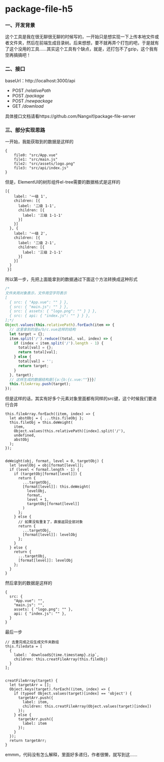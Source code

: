 # package-file-h5

### 一、开发背景

这个工具是我在很无聊很无聊的时候写的，一开始只是想实现一下上传本地文件或者文件夹，然后在前端生成目录树。后来想想，要不就再弄个打包的吧，于是就有了这个没用的工具……其实这个工具有个缺点，就是，还打包不了gzip，这个我有空再搞搞吧！

### 二、接口

baseUrl：http://localhost:3000/api

- POST */relativePath*
- POST */package*
- POST */newpackage*
- GET */download*

具体接口文档请看https://github.com/Nangxif/package-file-server

### 三、部分实现思路

一开始，我能获取到的数据是这样的

```
{
    file0: "src/App.vue"
    file1: "src/main.js"
    file2: "src/assets/logo.png"
    file3: "src/api/index.js"
}
```

但是，ElementUI的树形组件el-tree需要的数据格式是这样的

```
[{
    label: '一级 1',
    children: [{
      label: '二级 1-1',
      children: [{
        label: '三级 1-1-1'
      }]
    }]
  }, {
    label: '一级 2',
    children: [{
      label: '二级 2-1',
      children: [{
        label: '三级 2-1-1'
      }]
    }]
  }
 }]
```

所以第一步，先把上面能拿到的数据通过下面这个方法转换成这种形式

```javascript
/*
文件夹用对象表示，文件用空字符表示
[
  { src: { "App.vue": "" } },
  { src: { "main.js": "" } },
  { src: { assets: { "logo.png": "" } } },
  { src: { api: { "index.js": "" } } },
];*/
Object.values(this.relativePath).forEach(item => {
  // 这里拿到的是a/b/c.vue这样的结构
  let target = {};
  item.split('/').reduce((total, val, index) => {
    if (index < item.split('/').length - 1) {
      total[val] = {};
      return total[val];
    } else {
      total[val] = '';
      return target;
    }
  }, target);
  // 这样生成的数据结构是[{a:{b:{c.vue:""}}}]
  this.fileArray.push(target);
});
```

但是这样的话，其实有好多个元素对象里面都有同样的src键，这个时候我们要进行合并

```
this.fileArray.forEach((item, index) => {
  let abstObj = { ...this.fileObj };
  this.fileObj = this.deWeight(
    item,
    Object.values(this.relativePath)[index].split('/'),
    undefined,
    abstObj
  );
});


deWeight(obj, format, level = 0, targetObj) {
  let levelObj = obj[format[level]];
  if (level < format.length - 1) {
    if (targetObj[format[level]]) {
      return {
        ...targetObj,
        [format[level]]: this.deWeight(
          levelObj,
          format,
          level + 1,
          targetObj[format[level]]
        )
      };
    } else {
      // 如果没有重复了，直接返回全部对象
      return {
        ...targetObj,
        [format[level]]: levelObj
      };
    }
  } else {
    return {
      ...targetObj,
      [format[level]]: levelObj
    };
  }
}
```

然后拿到的数据是这样的

```
{
  src: {
    "App.vue": "",
    "main.js": "",
    assets: { "logo.png": "" },
    api: { "index.js": "" },
  }
}
```

最后一步

```
// 去重完成之后生成文件夹数组
this.filedata = [
  {
    label: `download${time.timestamp}.zip`,
    children: this.creatFileArray(this.fileObj)
  }
];


creatFileArray(target) {
  let targetArr = [];
  Object.keys(target).forEach((item, index) => {
    if (typeof Object.values(target)[index] == 'object') {
      targetArr.push({
        label: item,
        children: this.creatFileArray(Object.values(target)[index])
      });
    } else {
      targetArr.push({
        label: item
      });
    }
  });
  return targetArr;
}
```

emmm，代码没有怎么解释，里面好多递归，作者很懒，就写到这……